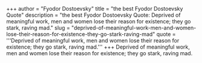+++
author = "Fyodor Dostoevsky"
title = "the best Fyodor Dostoevsky Quote"
description = "the best Fyodor Dostoevsky Quote: Deprived of meaningful work, men and women lose their reason for existence; they go stark, raving mad."
slug = "deprived-of-meaningful-work-men-and-women-lose-their-reason-for-existence-they-go-stark-raving-mad"
quote = '''Deprived of meaningful work, men and women lose their reason for existence; they go stark, raving mad.'''
+++
Deprived of meaningful work, men and women lose their reason for existence; they go stark, raving mad.
